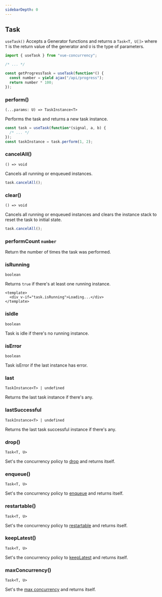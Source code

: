 ```yaml
---
sidebarDepth: 0
---
```


## Task

`useTask()` Accepts a Generator functions and returns a `Task<T, U[]>` where `T` is the return value of the generator and `U` is the type of parameters.

```ts
import { useTask } from "vue-concurrency";

/* ... */

const getProgressTask = useTask(function*() {
  const number = yield ajax("/api/progress");
  return number * 100;
});
```

<ApiHeader>

### perform()

`(...params: U) => TaskInstance<T>`

 </ApiHeader>

Performs the task and returns a new task instance.

```ts
const task = useTask(function*(signal, a, b) {
  /* ... */
});
const taskInstance = task.perform(1, 2);
```

<ApiHeader>

### cancelAll()

`() => void`

 </ApiHeader>

Cancels all running or enqueued instances.

```ts
task.cancelAll();
```

### clear()

`() => void`

 </ApiHeader>

Cancels all running or enqueued instances and clears the instance stack to reset the task to initial state.

```ts
task.cancelAll();
```

<ApiHeader>

### performCount `number`

</ApiHeader>

Return the number of times the task was performed.

<ApiHeader>

### isRunning

`boolean`

</ApiHeader>

Returns `true` if there's at least one running instance.

```vue
<template>
  <div v-if="task.isRunning">Loading...</div>
</template>
```

<ApiHeader>

### isIdle

`boolean`

</ApiHeader>

Task is idle if there's no running instance.

<ApiHeader>

### isError

`boolean`

</ApiHeader>

Task isError if the last instance has error.

<ApiHeader>

### last

`TaskInstance<T> | undefined`

</ApiHeader>

Returns the last task instance if there's any.

<ApiHeader>

### lastSuccessful

`TaskInstance<T> | undefined`

</ApiHeader>

Returns the last task successful instance if there's any.

<ApiHeader>

### drop()

`Task<T, U>`

 </ApiHeader>

Set's the concurrency policy to [drop](/managing-concurrency/#drop) and returns itself.

<ApiHeader>

### enqueue()

`Task<T, U>`

 </ApiHeader>

Set's the concurrency policy to [enqueue](/managing-concurrency/#enqueue) and returns itself.

<ApiHeader>

### restartable()

`Task<T, U>`

 </ApiHeader>

Set's the concurrency policy to [restartable](/managing-concurrency/#restartable) and returns itself.

<ApiHeader>

### keepLatest()

`Task<T, U>`

 </ApiHeader>

Set's the concurrency policy to [keepLatest](/managing-concurrency/#keepLatest) and returns itself.

<ApiHeader>

### maxConcurrency()

`Task<T, U>`

 </ApiHeader>

Set's the [max concurrency](/managing-concurrency/#maxconcurrency) and returns itself.
